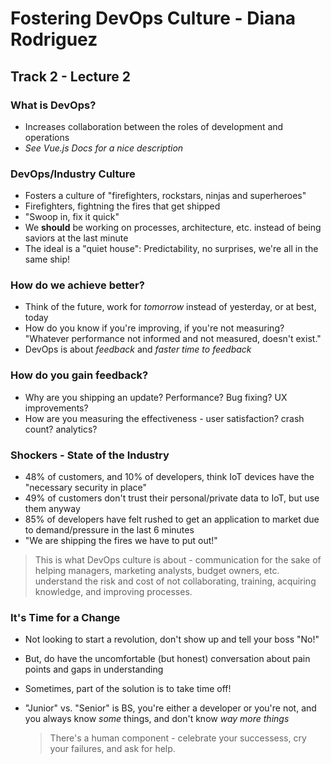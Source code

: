 # Fostering DevOps Culture - Diana Rodriguez

## Track 2 - Lecture 2

### What is DevOps?

- Increases collaboration between the roles of development and operations
- _See Vue.js Docs for a nice description_

### DevOps/Industry Culture
- Fosters a culture of "firefighters, rockstars, ninjas and superheroes"
- Firefighters, fightning the fires that get shipped
- "Swoop in, fix it quick"
- We **should** be working on processes, architecture, etc. instead of being saviors at the last minute
- The ideal is a "quiet house": Predictability, no surprises, we're all in the same ship!
### How do we achieve better?
- Think of the future, work for *tomorrow* instead of yesterday, or at best, today
- How do you know if you're improving, if you're not measuring? "Whatever performance not informed and not measured, doesn't exist."
- DevOps is about *feedback* and *faster time to feedback*

### How do you gain feedback?

- Why are you shipping an update? Performance? Bug fixing? UX improvements?
- How are you measuring the effectiveness - user satisfaction? crash count? analytics?

### Shockers - State of the Industry

- 48% of customers, and 10% of developers, think IoT devices have the "necessary security in place"
- 49% of customers don't trust their personal/private data to IoT, but use them anyway
- 85% of developers have felt rushed to get an application to market due to demand/pressure in the last 6 minutes
- "We are shipping the fires we have to put out!"

> This is what DevOps culture is about - communication for the sake of helping managers, marketing analysts, budget owners, etc. understand the risk and cost of not collaborating, training, acquiring knowledge, and improving processes.

### It's Time for a Change

- Not looking to start a revolution, don't show up and tell your boss "No!"

- But, do have the uncomfortable (but honest) conversation about pain points and gaps in understanding

- Sometimes, part of the solution is to take time off!

- "Junior" vs. "Senior" is BS, you're either a developer or you're not, and you always know *some* things, and don't know *way more things*

  > There's a human component - celebrate your successess, cry your failures, and ask for help.